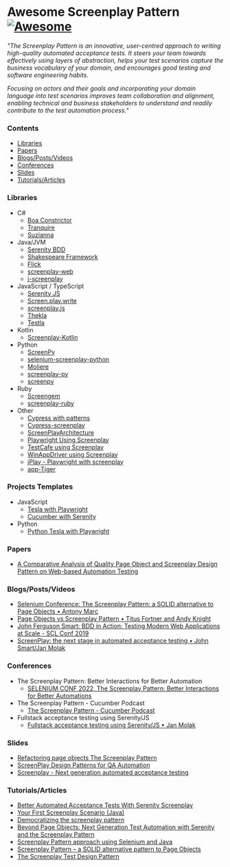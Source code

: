 # Awesome Screenplay Pattern [![Awesome](https://awesome.re/badge-flat.svg)](https://awesome.re)

_"The Screenplay Pattern is an innovative, user-centred approach to writing high-quality automated acceptance tests. It steers your team towards effectively using layers of abstraction, helps your test scenarios capture the business vocabulary of your domain, and encourages good testing and software engineering habits._

_Focusing on actors and their goals and incorporating your domain language into test scenarios improves team collaboration and alignment, enabling technical and business stakeholders to understand and readily contribute to the test automation process."_


### Contents

- [Libraries](#libraries)
- [Papers](#papers)
- [Blogs/Posts/Videos](#blogspostsvideos)
- [Conferences](#conferences)
- [Slides](#slides)
- [Tutorials/Articles](#tutorialsarticles)


### Libraries

* C#
  * [Boa Constrictor](https://q2ebanking.github.io/boa-constrictor/)
  * [Tranquire](https://github.com/Galad/tranquire)
  * [Suzianna](https://github.com/suzianna/Suzianna)
* Java/JVM
  * [Serenity BDD](https://github.com/serenity-bdd/serenity-core)
  * [Shakespeare Framework](https://github.com/mkutz/Shakespeare)
  * [Flick](https://github.com/unruly/flick)
  * [screenplay-web](https://github.com/ankowals/screenplay-web)
  * [j-screenplay](https://github.com/donatas-b/j-screenplay)
* JavaScript / TypeScript
  * [Serenity JS](https://github.com/serenity-js)
  * [Screen.play.write](https://github.com/HamedFathi/screen.play.write)
  * [screenplay.js](https://github.com/cucumber/screenplay.js)
  * [Thekla](https://andy-schulz.github.io/thekla/)
  * [Testla](https://github.com/testla-project/testla-screenplay-core-js)
* Kotlin
  * [Screenplay-Kotlin](https://github.com/anoop5i/serenity-screenplay-cucumber-kotlin-starter)
* Python
  * [ScreenPy](https://screenpy-docs.readthedocs.io/en/latest/)
  * [selenium-screenplay-python](https://github.com/AutomationPanda/selenium-screenplay-python)
  * [Moliere](https://github.com/Moustov/Moliere)
  * [screenplay-py](https://github.com/dsbonafe/screenplay-py)
  * [screenpy](https://github.com/ScreenPyHQ/screenpy)
* Ruby
  * [Screengem](https://github.com/nulogy/screengem)
  * [screenplay-ruby](https://github.com/juniorschmitz/screenplay-ruby)
* Other
  * [Cypress with patterns](https://github.com/thiagojacinto/cypress-with-patterns)
  * [Cypress-screenplay](https://github.com/AmazeeLabs/cypress-screenplay)
  * [ScreenPlayArchitecture](https://github.com/bancolombia/ScreenPlayArchitecture)
  * [Playwright Using Screenplay](https://github.com/georgait/QAToolsPoc)
  * [TestCafe using Screenplay](https://github.com/atejeda-automation/testcafe-screenplay)
  * [WinAppDriver using Screenplay](https://github.com/ingjuanfg/WinAppDriver-Screenplay-Test)
  * [jPlay - Playwright with screenplay](https://github.com/DanteGrek/jPlay)
  * [app-Tiger](https://github.com/gematik/app-Tiger)


### Projects Templates
* JavaScript
  * [Tesla with Playwright](https://github.com/testla-project/testla-screenplay-playwright-js)
  * [Cucumber with Serenity](https://github.com/ralfleonir/playwright-screenplay)
* Python
  * [Python Tesla with Playwright](https://github.com/testla-project/testla-screenplay-playwright-py)

### Papers

* [A Comparative Analysis of Quality Page Object and Screenplay Design Pattern on Web-based Automation Testing](https://ieeexplore.ieee.org/document/9179470)

### Blogs/Posts/Videos

* [Selenium Conference: The Screenplay Pattern: a SOLID alternative to Page Objects • Antony Marc](https://www.youtube.com/watch?v=xNIwOyvN1uo)
* [Page Objects vs Screenplay Pattern • Titus Fortner and Andy Knight](https://www.youtube.com/watch?v=h0297JRijbE)
* [John Ferguson Smart: BDD in Action: Testing Modern Web Applications at Scale - SCL Conf 2019](https://www.youtube.com/watch?v=hdBxLZ8f82Y)
* [ScreenPlay: the next stage in automated acceptance testing • John Smart/Jan Molak](https://www.youtube.com/watch?v=4eODK3WS6cM)

### Conferences

* The Screenplay Pattern: Better Interactions for Better Automation
  * [SELENIUM CONF 2022, The Screenplay Pattern: Better Interactions for Better Automations](https://confengine.com/conferences/selenium-conf-2022/proposal/16520/the-screenplay-pattern-better-interactions-for-better-automation)
* The Screenplay Pattern - Cucumber Podcast
  * [The Screenplay Pattern - Cucumber Podcast](https://cucumber.io/blog/podcast/screenplay-pattern-podcast/)
* Fullstack acceptance testing using Serenity/JS
  * [Fullstack acceptance testing using Serenity/JS • Jan Molak](https://www.youtube.com/watch?v=moi93sq7Bv8)

### Slides

* [Refactoring page objects The Screenplay Pattern](https://www.slideshare.net/RiverGlide/refactoring-page-objects-the-screenplay-pattern)
* [ScreenPlay Design Patterns for QA Automation](https://www.slideshare.net/comaqa/screenplay-design-patterns-for-qa-automation)
* [Screenplay - Next generation automated acceptance testing](https://www.slideshare.net/wakaleo/screenplay-next-generation-automated-acceptance-testing)

### Tutorials/Articles

* [Better Automated Acceptance Tests With Serenity Screenplay](https://johnfergusonsmart.com/better-automated-acceptance-tests-serenity-screenplay/)
* [Your First Screenplay Scenario (Java)](https://serenity-bdd.github.io/docs/tutorials/screenplay)
* [Democratizing the screenplay pattern](https://automationpanda.com/2022/12/07/democratizing-the-screenplay-pattern/)
* [Beyond Page Objects: Next Generation Test Automation with Serenity and the Screenplay Pattern](https://www.infoq.com/articles/Beyond-Page-Objects-Test-Automation-Serenity-Screenplay/)
* [Screenplay Pattern approach using Selenium and Java](https://www.browserstack.com/guide/screenplay-pattern-approach-in-selenium)
* [Screenplay Pattern – a SOLID alternative pattern to Page Objects](https://blog.caplin.com/2017/01/04/screenplay-pattern-a-solid-alternative-pattern-to-page-objects/)
* [The Screenplay Test Design Pattern](https://moduscreate.com/blog/the-screenplay-test-design-pattern/)
